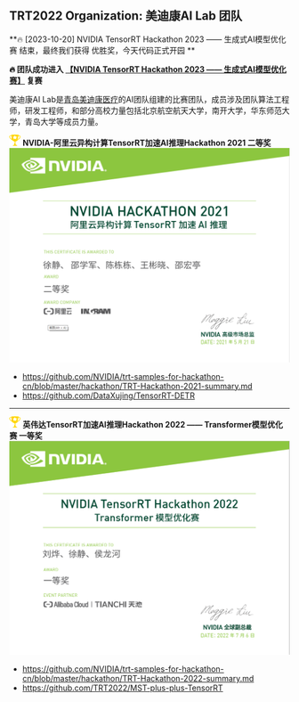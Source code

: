 ## TRT2022 Organization: 美迪康AI Lab 团队

**:fire: [2023-10-20] NVIDIA TensorRT Hackathon 2023 —— 生成式AI模型优化赛 结束，最终我们获得 优胜奖，今天代码正式开园 **

**:fire: 团队成功进入 [【NVIDIA TensorRT Hackathon 2023 —— 生成式AI模型优化赛】](https://tianchi.aliyun.com/competition/entrance/532108/introduction) 复赛**

美迪康AI Lab是[青岛美迪康医疗](https://www.medicon.com.cn/)的AI团队组建的比赛团队，成员涉及团队算法工程师，研发工程师，和部分高校力量包括北京航空航天大学，南开大学，华东师范大学，青岛大学等成员力量。


<div >
<img src="./profile/image/achievement.png"  width=20 height=20 />  <b> NVIDIA-阿里云异构计算TensorRT加速AI推理Hackathon 2021 二等奖 </b>
</div>

 
<div align=center>
<img src="./profile/image/2021.png" />
</div>

+ <https://github.com/NVIDIA/trt-samples-for-hackathon-cn/blob/master/hackathon/TRT-Hackathon-2021-summary.md>
+ <https://github.com/DataXujing/TensorRT-DETR>

------

<div >
<img src="./profile/image/achievement.png"  width=20 height=20 />  <b> 英伟达TensorRT加速AI推理Hackathon 2022 —— Transformer模型优化赛 一等奖 </b>
</div>


 
<div align=center>
<img src="./profile/image/2022.png" />
</div>

+ <https://github.com/NVIDIA/trt-samples-for-hackathon-cn/blob/master/hackathon/TRT-Hackathon-2022-summary.md>
+ <https://github.com/TRT2022/MST-plus-plus-TensorRT>
